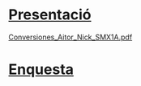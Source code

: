 # [Presentació](file:///home/smx1a/Baixades/Conversiones_Aitor_Nick_SMX1A.pdf)
[Conversiones_Aitor_Nick_SMX1A.pdf](https://github.com/user-attachments/files/22849747/Conversiones_Aitor_Nick_SMX1A.pdf)

# [Enquesta](https://docs.google.com/forms/d/e/1FAIpQLSdlAtfgBWlP-B7R3bMyTm98RgNJFsMoQaUwYv9u2b45k4d1wQ/viewform?usp=header)
